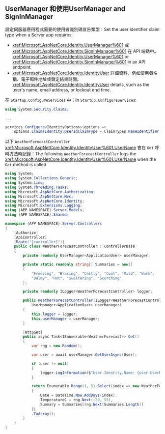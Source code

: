 ## <a name="usermanager-and-signinmanager"></a><span data-ttu-id="66036-101">UserManager 和使用</span><span class="sxs-lookup"><span data-stu-id="66036-101">UserManager and SignInManager</span></span>

<span data-ttu-id="66036-102">設定伺服器應用程式需要的使用者識別碼宣告類型：</span><span class="sxs-lookup"><span data-stu-id="66036-102">Set the user identifier claim type when a Server app requires:</span></span>

* <span data-ttu-id="66036-103"><xref:Microsoft.AspNetCore.Identity.UserManager%601> 或 <xref:Microsoft.AspNetCore.Identity.SignInManager%601> 在 API 端點中。</span><span class="sxs-lookup"><span data-stu-id="66036-103"><xref:Microsoft.AspNetCore.Identity.UserManager%601> or <xref:Microsoft.AspNetCore.Identity.SignInManager%601> in an API endpoint.</span></span>
* <span data-ttu-id="66036-104"><xref:Microsoft.AspNetCore.Identity.IdentityUser> 詳細資料，例如使用者名稱、電子郵件地址或鎖定結束時間。</span><span class="sxs-lookup"><span data-stu-id="66036-104"><xref:Microsoft.AspNetCore.Identity.IdentityUser> details, such as the user's name, email address, or lockout end time.</span></span>

<span data-ttu-id="66036-105">在 `Startup.ConfigureServices` 中：</span><span class="sxs-lookup"><span data-stu-id="66036-105">In `Startup.ConfigureServices`:</span></span>

```csharp
using System.Security.Claims;

...

services.Configure<IdentityOptions>(options => 
    options.ClaimsIdentity.UserIdClaimType = ClaimTypes.NameIdentifier);
```

<span data-ttu-id="66036-106">以下 `WeatherForecastController` <xref:Microsoft.AspNetCore.Identity.IdentityUser%601.UserName> 會在 `Get` 呼叫方法時記錄：</span><span class="sxs-lookup"><span data-stu-id="66036-106">The following `WeatherForecastController` logs the <xref:Microsoft.AspNetCore.Identity.IdentityUser%601.UserName> when the `Get` method is called:</span></span>

```csharp
using System;
using System.Collections.Generic;
using System.Linq;
using System.Threading.Tasks;
using Microsoft.AspNetCore.Authorization;
using Microsoft.AspNetCore.Mvc;
using Microsoft.AspNetCore.Identity;
using Microsoft.Extensions.Logging;
using {APP NAMESPACE}.Server.Models;
using {APP NAMESPACE}.Shared;

namespace {APP NAMESPACE}.Server.Controllers
{
    [Authorize]
    [ApiController]
    [Route("[controller]")]
    public class WeatherForecastController : ControllerBase
    {
        private readonly UserManager<ApplicationUser> userManager;

        private static readonly string[] Summaries = new[]
        {
            "Freezing", "Bracing", "Chilly", "Cool", "Mild", "Warm", 
            "Balmy", "Hot", "Sweltering", "Scorching"
        };

        private readonly ILogger<WeatherForecastController> logger;

        public WeatherForecastController(ILogger<WeatherForecastController> logger, 
            UserManager<ApplicationUser> userManager)
        {
            this.logger = logger;
            this.userManager = userManager;
        }

        [HttpGet]
        public async Task<IEnumerable<WeatherForecast>> Get()
        {
            var rng = new Random();

            var user = await userManager.GetUserAsync(User);

            if (user != null)
            {
                logger.LogInformation($"User.Identity.Name: {user.UserName}");
            }

            return Enumerable.Range(1, 5).Select(index => new WeatherForecast
            {
                Date = DateTime.Now.AddDays(index),
                TemperatureC = rng.Next(-20, 55),
                Summary = Summaries[rng.Next(Summaries.Length)]
            })
            .ToArray();
        }
    }
}
```
